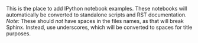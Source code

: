 This is the place to add IPython notebook examples. These notebooks will
automatically be converted to standalone scripts and RST documentation.
*Note:* These should *not* have spaces in the files names, as that will break
Sphinx. Instead, use underscores, which will be converted to spaces for title
purposes.
